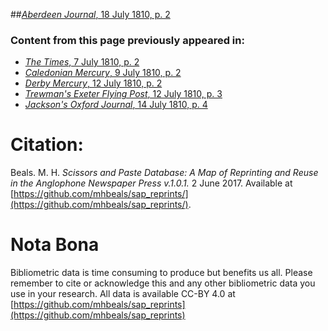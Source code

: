 ##[*Aberdeen Journal*, 18 July 1810, p. 2](https://mhbeals.github.io/sap_html/Aberdeen-Journal/Aberdeen-Journal-18-July-1810-p-2)

### Content from this page previously appeared in:
+ [*The Times*, 7 July 1810, p. 2](https://mhbeals.github.io/sap_html/The-Times/The-Times-7-July-1810-p-2)
+ [*Caledonian Mercury*, 9 July 1810, p. 2](https://mhbeals.github.io/sap_html/Caledonian-Mercury/Caledonian-Mercury-9-July-1810-p-2)
+ [*Derby Mercury*, 12 July 1810, p. 2](https://mhbeals.github.io/sap_html/Derby-Mercury/Derby-Mercury-12-July-1810-p-2)
+ [*Trewman's Exeter Flying Post*, 12 July 1810, p. 3](https://mhbeals.github.io/sap_html/Trewman's-Exeter-Flying-Post/Trewman's-Exeter-Flying-Post-12-July-1810-p-3)
+ [*Jackson's Oxford Journal*, 14 July 1810, p. 4](https://mhbeals.github.io/sap_html/Jackson's-Oxford-Journal/Jackson's-Oxford-Journal-14-July-1810-p-4)
                    
# Citation: 

Beals. M. H. *Scissors and Paste Database: A Map of Reprinting and Reuse in the Anglophone Newspaper Press v.1.0.1.* 2 June 2017. Available at [https://github.com/mhbeals/sap_reprints/](https://github.com/mhbeals/sap_reprints/). 
                    
# Nota Bona

Bibliometric data is time consuming to produce but benefits us all. Please remember to cite or acknowledge this and any other bibliometric data you use in your research. All data is available CC-BY 4.0 at [https://github.com/mhbeals/sap_reprints](https://github.com/mhbeals/sap_reprints)
